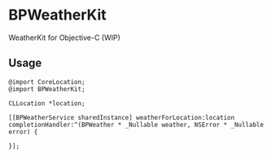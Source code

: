 # BPWeatherKit

WeatherKit for Objective-C (WIP)

## Usage

```objc
@import CoreLocation;
@import BPWeatherKit;

CLLocation *location;

[[BPWeatherService sharedInstance] weatherForLocation:location completionHandler:^(BPWeather * _Nullable weather, NSError * _Nullable error) {

}];
```
